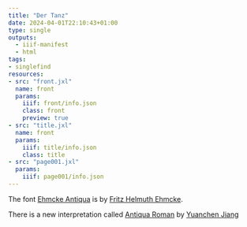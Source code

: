 ```yaml
---
title: "Der Tanz"
date: 2024-04-01T22:10:43+01:00
type: single
outputs:
  - iiif-manifest
  - html
tags:
- singlefind
resources:
- src: "front.jxl"
  name: front
  params:
    iiif: front/info.json
    class: front
    preview: true
- src: "title.jxl"
  name: front
  params:
    iiif: title/info.json
    class: title
- src: "page001.jxl"
  params:
    iiif: page001/info.json
---
```


The font [Ehmcke Antiqua](https://www.typografie.info/3/artikel.htm/wissen/ehmcke-antiqua/) is by [Fritz Helmuth Ehmcke](https://de.wikipedia.org/wiki/Fritz_Helmuth_Ehmcke).
<!--more-->
There is a new interpretation called [Antiqua Roman](https://yuanchenjiang.cargo.site/Antiqua-Roman-Typeface) by [Yuanchen Jiang](https://yuanchenjiang.cargo.site/)
